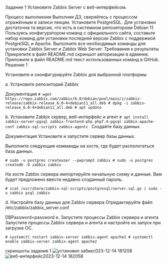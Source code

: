 Задание 1
Установите Zabbix Server с веб-интерфейсом.

Процесс выполнения
Выполняя ДЗ, сверяйтесь с процессом отражённым в записи лекции.
Установите PostgreSQL. Для установки достаточна та версия, что есть в системном репозитороии Debian 11.
Пользуясь конфигуратором команд с официального сайта, составьте набор команд для установки последней версии Zabbix с поддержкой PostgreSQL и Apache.
Выполните все необходимые команды для установки Zabbix Server и Zabbix Web Server.
Требования к результаты
Прикрепите в файл README.md скриншот авторизации в админке.
Приложите в файл README.md текст использованных команд в GitHub.
Решение 1

Установите и сконфигурируйте Zabbix для выбранной платформы

a. Установите репозиторий Zabbix

Документация
``` # wget https://repo.zabbix.com/zabbix/6.0/debian/pool/main/z/zabbix-release/zabbix-release_6.0-4+debian11_all.deb # dpkg -i zabbix-release_6.0-4+debian11_all.deb # apt update ```

b. Установите Zabbix сервер, веб-интерфейс и агент
``` # apt install zabbix-server-pgsql zabbix-frontend-php php7.4-pgsql zabbix-apache-conf zabbix-sql-scripts zabbix-agentc  ```
 Создайте базу данных

Документация
Установите и запустите сервер базы данных.

Выполните следующие комманды на хосте, где будет распологаться база данных.

``` # sudo -u postgres createuser --pwprompt zabbix # sudo -u postgres createdb -O zabbix zabbix ```

На хосте Zabbix сервера импортируйте начальную схему и данные. Вам будет предложено ввести недавно созданный пароль.

``` # zcat /usr/share/zabbix-sql-scripts/postgresql/server.sql.gz | sudo -u zabbix psql zabbix ```

d. Настройте базу данных для Zabbix сервера
Отредактируйте файл /etc/zabbix/zabbix_server.conf

DBPassword=password
e. Запустите процессы Zabbix сервера и агента
Запустите процессы Zabbix сервера и агента и настройте их запуск при загрузке ОС.

``` # systemctl restart zabbix-server zabbix-agent apache2 # systemctl enable zabbix-server zabbix-agent apache2 ```


скриншоты задания 1
![установил забикс023-12-14 181208](https://github.com/sailent9/zabbix-1/assets/130309754/ce092843-a5e0-4392-80fb-9852b4fa3c6a)
![веб-интерфейс2023-12-14 182058](https://github.com/sailent9/zabbix-1/assets/130309754/60c9182b-87f7-4ac6-8add-bd85ff07bc6e)



